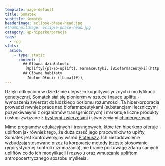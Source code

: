 ```yaml
---
template: page-default
title: Somatek
subtitle: Somatek
headerImage: eclipse-phase-head.jpg
#thumbnailImage: eclipse-phase-head.jpg
category: ep-hiperkorporacja
tags:
  - rpg
slots:
  aside:
    - type: static
      content: |
        ## Główna działalność
         [Uplifty]{pl/ep-uplift}, Farmaceutyki, [Biofarmaceutyki](http://en.wikipedia.org/wiki/Pharming_%28genetics%29), Genetyka
        ## Główne habitaty
        - Zdolne Dłonie ([Luna](#)), 
---
```

Dzięki odkryciom w dziedzinie ulepszeń kognitywistycznych i modyfikacji genetycznej, Somatek stał się pionierem w sztuce i nauce upliftu - wynoszenia zwierząt do ludzkiego poziomu rozumności. Ta hiperkorporacja prowadzi również prace nad biofarmaceutykami (substancjami leczniczymi pozyskiwanymi z organizmów transgenicznych) i marketuje liczne produkty i usługi związane z [bystrymi zwierzętami](#) i stworzeniami [chimerycznymi](http://pl.wikipedia.org/wiki/Chimera_%28biologia%29).

Mimo programów edukacyjnych i treningowych, które ten hiperkorp oferuje upliftom jak również tego, że duża część jego pracowników to uplifty, Somatek jest kontrowersyjny wśród [Proteuszy](#). Ich niezadowolenie wzbudzają stosowane przez tą korporację metody (częste stosowanie rygorystycznej kontroli rozmnażania), nie branie pod uwagę zdania samych upliftów co do ich modyfikacji i rozwoju oraz wmuszanie upliftom antropocentrycznego sposobu myślenia.
